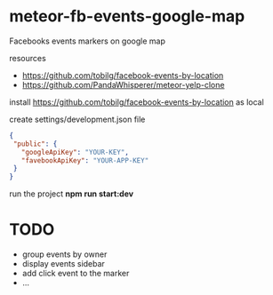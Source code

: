 # meteor-fb-events-google-map
Facebooks events markers on google map

resources
* https://github.com/tobilg/facebook-events-by-location
* https://github.com/PandaWhisperer/meteor-yelp-clone

 
 install https://github.com/tobilg/facebook-events-by-location as local
 
 create settings/development.json file
 ```json
 {
  "public": {
    "googleApiKey": "YOUR-KEY",
    "favebookApiKey": "YOUR-APP-KEY"
  }
}
```
run the project **npm run start:dev**

# TODO
* group events by owner
* display events sidebar
* add click event to the marker
* ...
